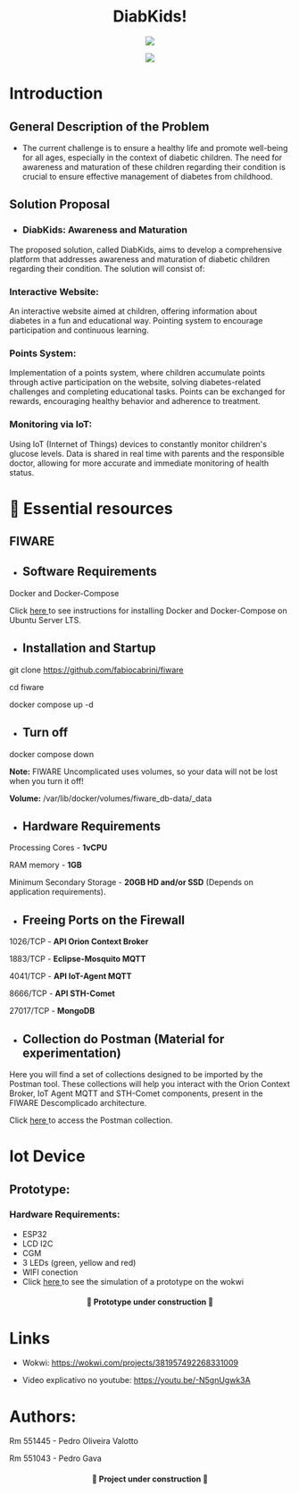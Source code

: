 <h1 align="center"> DiabKids! </h1>

<p align="center">
<img src="https://img.shields.io/badge/STATUS-em%20Desenvolvimento-green"/>
</p>
<p align="center">
<img src="https://github.com/pedrogava/SustainTech/assets/126473513/78497bf7-146a-4b8c-b9bd-cecf54d3d1a9"/>
</p>


# Introduction

## General Description of the Problem
+ The current challenge is to ensure a healthy life and promote well-being for all ages, especially in the context of diabetic children. The need for awareness and maturation of these children regarding their condition is crucial to ensure effective management of diabetes from childhood.

## Solution Proposal
+ ### DiabKids: Awareness and Maturation
The proposed solution, called DiabKids, aims to develop a comprehensive platform that addresses awareness and maturation of diabetic children regarding their condition. The solution will consist of:
### Interactive Website:
An interactive website aimed at children, offering information about diabetes in a fun and educational way.
Pointing system to encourage participation and continuous learning.
### Points System:
Implementation of a points system, where children accumulate points through active participation on the website, solving diabetes-related challenges and completing educational tasks.
Points can be exchanged for rewards, encouraging healthy behavior and adherence to treatment.
### Monitoring via IoT:
Using IoT (Internet of Things) devices to constantly monitor children's glucose levels.
Data is shared in real time with parents and the responsible doctor, allowing for more accurate and immediate monitoring of health status.



# 📁 Essential resources

## FIWARE

+ ## Software Requirements

Docker and Docker-Compose

Click <a href=https://docs.docker.com/engine/install/ubuntu/> here </a> to see instructions for installing Docker and Docker-Compose on Ubuntu Server LTS.

+ ## Installation and Startup

git clone https://github.com/fabiocabrini/fiware

cd fiware

docker compose up -d

+ ## Turn off

docker compose down

**Note:** FIWARE Uncomplicated uses volumes, so your data will not be lost when you turn it off!

**Volume:** /var/lib/docker/volumes/fiware_db-data/_data

+ ## Hardware Requirements 

Processing Cores - **1vCPU**

RAM memory - **1GB** 

Minimum Secondary Storage - **20GB HD and/or SSD** (Depends on application requirements).

+ ## Freeing Ports on the Firewall

1026/TCP  - **API Orion Context Broker**

1883/TCP  - **Eclipse-Mosquito MQTT** 

4041/TCP  - **API IoT-Agent MQTT**

8666/TCP  - **API STH-Comet**

27017/TCP - **MongoDB**

+ ## Collection do Postman (Material for experimentation)

Here you will find a set of collections designed to be imported by the Postman tool. These collections will help you interact with the Orion Context Broker, IoT Agent MQTT and STH-Comet components, present in the FIWARE Descomplicado architecture.

Click <a href="https://github.com/pedrogava/EDGE_COMPUTING/blob/main/FIWARE.postman_collection.json"> here </a> to access the Postman collection.


# Iot Device

## Prototype:

### Hardware Requirements:

- ESP32
- LCD I2C
- CGM
- 3 LEDs (green, yellow and red)
- WIFI conection
- Click <a href="https://github.com/pedrogava/EDGE_COMPUTING/blob/main/FIWARE.postman_collection.json"> here </a> to see the simulation of a prototype on the wokwi

<h4 align="center"> 
    🚧 Prototype under construction 🚧
</h4>

# Links

-  Wokwi: https://wokwi.com/projects/381957492268331009

- Video explicativo no youtube: https://youtu.be/-N5gnUgwk3A


# Authors: 

Rm 551445 - Pedro Oliveira Valotto

Rm 551043 - Pedro Gava

<h4 align="center"> 
    🚧 Project under construction 🚧
</h4>